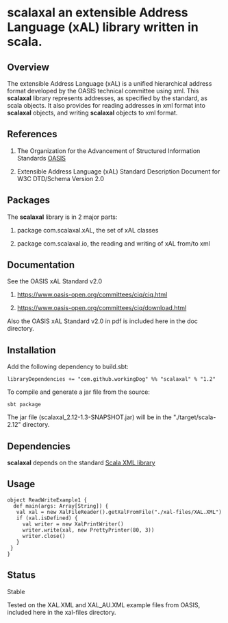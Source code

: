# **scalaxal** an extensible Address Language (xAL) library written in scala.


## Overview

The extensible Address Language (xAL) is a unified hierarchical address format developed
by the OASIS technical committee using xml. This **scalaxal** library represents addresses,
as specified by the standard, as scala objects. It also provides for reading addresses
in xml format into **scalaxal** objects, and writing **scalaxal** objects to xml format.

## References
 
1) The Organization for the Advancement of Structured Information Standards [OASIS](https://www.oasis-open.org/committees/ciq/)

2) Extensible Address Language (xAL) Standard Description Document for W3C DTD/Schema Version 2.0

## Packages

The **scalaxal** library is in 2 major parts:

1) package com.scalaxal.xAL, the set of xAL classes

2) package com.scalaxal.io, the reading and writing of xAL from/to xml

## Documentation

See the OASIS xAL Standard v2.0
 
1) https://www.oasis-open.org/committees/ciq/ciq.html

2) https://www.oasis-open.org/committees/ciq/download.html

Also the OASIS xAL Standard v2.0 in pdf is included here in the doc directory.
  
## Installation

Add the following dependency to build.sbt:

    libraryDependencies += "com.github.workingDog" %% "scalaxal" % "1.2"

To compile and generate a jar file from the source:

    sbt package

The jar file (scalaxal_2.12-1.3-SNAPSHOT.jar) will be in the "./target/scala-2.12" directory.

## Dependencies

**scalaxal** depends on the standard [Scala XML library](https://github.com/scala/scala-xml)  

## Usage

    object ReadWriteExample1 {
      def main(args: Array[String]) {
       val xal = new XalFileReader().getXalFromFile("./xal-files/XAL.XML")
       if (xal.isDefined) {
         val writer = new XalPrintWriter()
         writer.write(xal, new PrettyPrinter(80, 3))
         writer.close()
       }
     }
    }

## Status

Stable

Tested on the XAL.XML and XAL_AU.XML example files from OASIS, included here in the xal-files directory.

